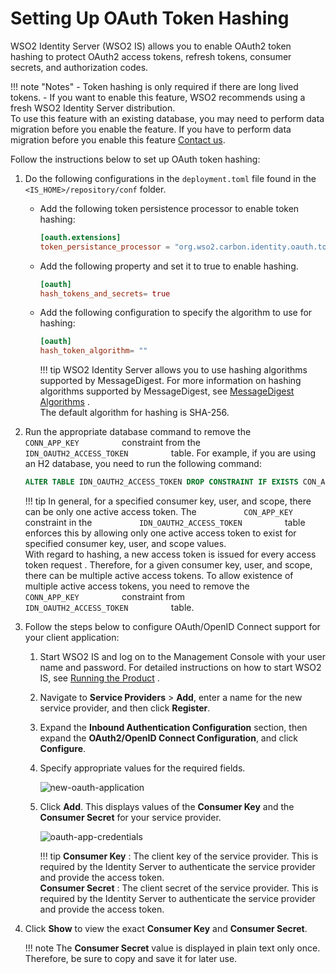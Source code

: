 # Setting Up OAuth Token Hashing

WSO2 Identity Server (WSO2 IS) allows you to enable OAuth2 token hashing
to protect OAuth2 access tokens, refresh tokens, consumer secrets, and
authorization codes.

!!! note "Notes"
    -   Token hashing is only required if there are long lived tokens.
    -   If you want to enable this feature, WSO2 recommends using a fresh
        WSO2 Identity Server distribution.  
        To use this feature with an existing database, you may need to
        perform data migration before you enable the feature. If you have to
        perform data migration before you enable this feature [Contact
        us](https://wso2.com/contact/).
    

Follow the instructions below to set up OAuth token hashing:

1.  Do the following configurations in the `deployment.toml` file found in the `<IS_HOME>/repository/conf` folder.
    -   Add the following token persistence processor to  enable token hashing:
        ``` toml
        [oauth.extensions]
        token_persistance_processor = "org.wso2.carbon.identity.oauth.tokenprocessor.HashingPersistenceProcessor"
        ```

    -   Add the following property and set it to true to enable hashing. 
        ``` toml
        [oauth]
        hash_tokens_and_secrets= true
        ```

    -   Add the following configuration to specify the algorithm to use
        for hashing:

        ``` toml
        [oauth]
        hash_token_algorithm= ""
        ```

        !!! tip
                WSO2 Identity Server allows you to use hashing algorithms
                supported by MessageDigest. For more information on hashing
                algorithms supported by MessageDigest, see [MessageDigest
                Algorithms](https://docs.oracle.com/javase/7/docs/technotes/guides/security/StandardNames.html#MessageDigest)
                .  
                The default algorithm for hashing is SHA-256.
        

2.  Run the appropriate database command to remove the
    `           CONN_APP_KEY          ` constraint from the
    `           IDN_OAUTH2_ACCESS_TOKEN          ` table. For example,
    if you are using an H2 database, you need to run the following
    command:

    ``` sql
    ALTER TABLE IDN_OAUTH2_ACCESS_TOKEN DROP CONSTRAINT IF EXISTS CON_APP_KEY
    ```

    !!! tip
        In general, for a specified consumer key, user, and scope, there can
        be only one active access token. The
        `           CON_APP_KEY          ` constraint in the
        `           IDN_OAUTH2_ACCESS_TOKEN          ` table enforces this
        by allowing only one active access token to exist for specified
        consumer key, user, and scope values.  
        With regard to hashing, a new access token is issued for every
        access token request . Therefore, for a given consumer key, user,
        and scope, there can be multiple active access tokens. To allow
        existence of multiple active access tokens, you need to remove the
        `           CONN_APP_KEY          ` constraint from
        `           IDN_OAUTH2_ACCESS_TOKEN          ` table.
    

3.  Follow the steps below to configure OAuth/OpenID Connect support for
    your client application:

    1.  Start WSO2 IS and log on to the Management Console with
        your user name and password. For detailed instructions on how to
        start WSO2 IS, see [Running the Product](../../setup/running-the-product)
        .
    2.  Navigate to **Service Providers** \> **Add**, enter a name for
        the new service provider, and then click **Register**.

    3.  Expand the **Inbound Authentication Configuration** section,
        then expand the **OAuth2/OpenID Connect Configuration**, and
        click **Configure**.

    4.  Specify appropriate values for the required fields.

        ![new-oauth-application]( ../../assets/img/using-wso2-identity-server/new-oauth-application.png)

    5.  Click **Add**. This displays values of the **Consumer Key** and
        the **Consumer Secret** for your service provider.

        ![oauth-app-credentials]( ../../assets/img/using-wso2-identity-server/oauth-app-credentials.png) 

        !!! tip
            **Consumer Key** : The client key of the service provider. This
            is required by the Identity Server to authenticate the service
            provider and provide the access token.  
            **Consumer Secret** : The client secret of the service provider.
            This is required by the Identity Server to authenticate the
            service provider and provide the access token.

        

4.  Click **Show** to view the exact **Consumer Key** and **Consumer
    Secret**.

    !!! note
        The **Consumer Secret** value is displayed in plain text only once.
        Therefore, be sure to copy and save it for later use.
    
